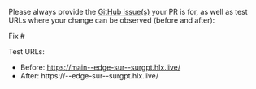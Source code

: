 Please always provide the [GitHub issue(s)](../issues) your PR is for, as well as test URLs where your change can be observed (before and after):

Fix #<gh-issue-id>

Test URLs:
- Before: https://main--edge-sur--surgpt.hlx.live/
- After: https://<branch>--edge-sur--surgpt.hlx.live/
